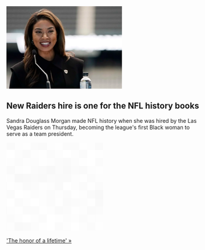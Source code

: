 
![New Raiders hire is one for the NFL history books](./20220707235845.png)
## New Raiders hire is one for the NFL history books

Sandra Douglass Morgan made NFL history when she was hired by the Las Vegas Raiders on Thursday, becoming the league's first Black woman to serve as a team president.

![pic](../square_bg.png)

['The honor of a lifetime' »](https://www.yahoo.com/sports/raiders-hire-sandra-douglass-morgan-as-first-black-woman-to-serve-as-team-president-in-nfl-history-201003869.html)
